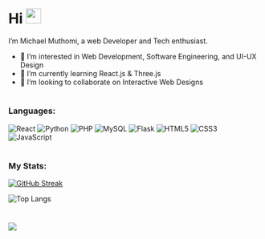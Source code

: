 <h1>
  Hi
  <img src="https://media.giphy.com/media/hvRJCLFzcasrR4ia7z/giphy.gif" width="30px"/>
</h1>

I’m Michael Muthomi, a web Developer and Tech enthusiast.
- 👀 I’m interested in Web Development, Software Engineering, and UI-UX Design
- 🌱 I’m currently learning React.js & Three.js
- 💞️ I’m looking to collaborate on Interactive Web Designs

<h1></h1>

### Languages:

![React](https://img.shields.io/badge/react-%2320232a.svg?style=for-the-badge&logo=react&logoColor=%2361DAFB) ![Python](https://img.shields.io/badge/python-3670A0?style=for-the-badge&logo=python&logoColor=ffdd54) ![PHP](https://img.shields.io/badge/php-%23777BB4.svg?style=for-the-badge&logo=php&logoColor=white) ![MySQL](https://img.shields.io/badge/mysql-%2300f.svg?style=for-the-badge&logo=mysql&logoColor=white) ![Flask](https://img.shields.io/badge/flask-%23000.svg?style=for-the-badge&logo=flask&logoColor=white) ![HTML5](https://img.shields.io/badge/html5-%23E34F26.svg?style=for-the-badge&logo=html5&logoColor=white) ![CSS3](https://img.shields.io/badge/css3-%231572B6.svg?style=for-the-badge&logo=css3&logoColor=white) ![JavaScript](https://img.shields.io/badge/javascript-%23323330.svg?style=for-the-badge&logo=javascript&logoColor=%23F7DF1E) 




<div>
<!--   <img src="https://github.com/devicons/devicon/blob/master/icons/python/python-original.svg" title="python" alt="python" width="40" height="40" border="2px white"/>&nbsp;
  <img src="https://github.com/devicons/devicon/blob/master/icons/css3/css3-original.svg"  title="CSS3" alt="CSS" width="40" height="40"/>&nbsp;
  <img src="https://github.com/devicons/devicon/blob/master/icons/html5/html5-original.svg" title="HTML5" alt="HTML" width="40" height="40"/>&nbsp;
  <img src="https://github.com/devicons/devicon/blob/master/icons/javascript/javascript-original.svg" title="JavaScript" alt="JavaScript" width="40" height="40"/>&nbsp;
  <img src="https://github.com/devicons/devicon/blob/master/icons/react/react-original.svg" title="python" alt="python" width="40" height="40"/>&nbsp;
  <img src="https://github.com/devicons/devicon/blob/master/icons/php/php-original.svg" title="Php" alt="Php" width="50" height="50"/>&nbsp;
  <img src="https://github.com/devicons/devicon/blob/master/icons/mysql/mysql-original-wordmark.svg" title="MySQL"  alt="MySQL" width="50" height="50"/>&nbsp;
  <img src="https://github.com/devicons/devicon/blob/master/icons/flask/flask-original-wordmark.svg" title="python" alt="python" width="50" height="50"/>&nbsp;
</div> -->

<h1></h1>

### My Stats:
[![GitHub Streak](http://github-readme-streak-stats.herokuapp.com?user=michaelmuthomi&theme=dark&background=000000)](https://git.io/streak-stats)

![Top Langs](https://github-readme-stats.vercel.app/api/top-langs/?username=michaelmuthomi&layout=compact&theme=dark&background=000000)
<h1></h1>


![](https://komarev.com/ghpvc/?username=michaelmuthomi&style=for-the-badge)
